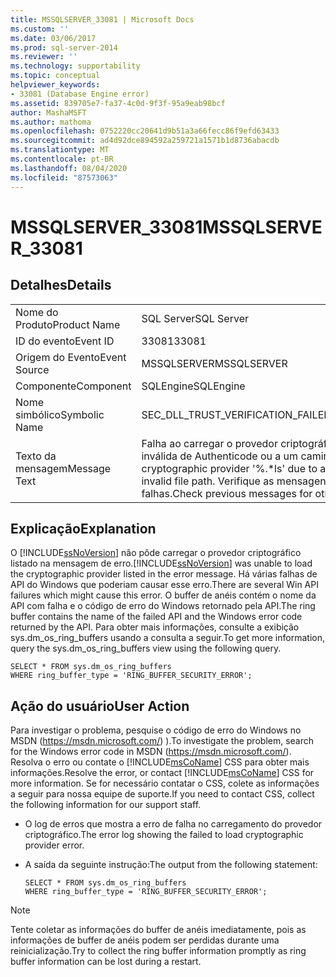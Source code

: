 ```yaml
---
title: MSSQLSERVER_33081 | Microsoft Docs
ms.custom: ''
ms.date: 03/06/2017
ms.prod: sql-server-2014
ms.reviewer: ''
ms.technology: supportability
ms.topic: conceptual
helpviewer_keywords:
- 33081 (Database Engine error)
ms.assetid: 839705e7-fa37-4c0d-9f3f-95a9eab98bcf
author: MashaMSFT
ms.author: mathoma
ms.openlocfilehash: 0752220cc20641d9b51a3a66fecc86f9efd63433
ms.sourcegitcommit: ad4d92dce894592a259721a1571b1d8736abacdb
ms.translationtype: MT
ms.contentlocale: pt-BR
ms.lasthandoff: 08/04/2020
ms.locfileid: "87573063"
---
```

# <a name="mssqlserver_33081"></a><span data-ttu-id="f08b4-102">MSSQLSERVER_33081</span><span class="sxs-lookup"><span data-stu-id="f08b4-102">MSSQLSERVER_33081</span></span>
    
## <a name="details"></a><span data-ttu-id="f08b4-103">Detalhes</span><span class="sxs-lookup"><span data-stu-id="f08b4-103">Details</span></span>  
  
|||  
|-|-|  
|<span data-ttu-id="f08b4-104">Nome do Produto</span><span class="sxs-lookup"><span data-stu-id="f08b4-104">Product Name</span></span>|<span data-ttu-id="f08b4-105">SQL Server</span><span class="sxs-lookup"><span data-stu-id="f08b4-105">SQL Server</span></span>|  
|<span data-ttu-id="f08b4-106">ID do evento</span><span class="sxs-lookup"><span data-stu-id="f08b4-106">Event ID</span></span>|<span data-ttu-id="f08b4-107">33081</span><span class="sxs-lookup"><span data-stu-id="f08b4-107">33081</span></span>|  
|<span data-ttu-id="f08b4-108">Origem do Evento</span><span class="sxs-lookup"><span data-stu-id="f08b4-108">Event Source</span></span>|<span data-ttu-id="f08b4-109">MSSQLSERVER</span><span class="sxs-lookup"><span data-stu-id="f08b4-109">MSSQLSERVER</span></span>|  
|<span data-ttu-id="f08b4-110">Componente</span><span class="sxs-lookup"><span data-stu-id="f08b4-110">Component</span></span>|<span data-ttu-id="f08b4-111">SQLEngine</span><span class="sxs-lookup"><span data-stu-id="f08b4-111">SQLEngine</span></span>|  
|<span data-ttu-id="f08b4-112">Nome simbólico</span><span class="sxs-lookup"><span data-stu-id="f08b4-112">Symbolic Name</span></span>|<span data-ttu-id="f08b4-113">SEC_DLL_TRUST_VERIFICATION_FAILED</span><span class="sxs-lookup"><span data-stu-id="f08b4-113">SEC_DLL_TRUST_VERIFICATION_FAILED</span></span>|  
|<span data-ttu-id="f08b4-114">Texto da mensagem</span><span class="sxs-lookup"><span data-stu-id="f08b4-114">Message Text</span></span>|<span data-ttu-id="f08b4-115">Falha ao carregar o provedor criptográfico '%.\*ls' devido a uma assinatura inválida de Authenticode ou a um caminho de arquivo inválido.</span><span class="sxs-lookup"><span data-stu-id="f08b4-115">Failed to load cryptographic provider '%.\*ls' due to an invalid Authenticode signature or invalid file path.</span></span>  <span data-ttu-id="f08b4-116">Verifique as mensagens anteriores à procura de outras falhas.</span><span class="sxs-lookup"><span data-stu-id="f08b4-116">Check previous messages for other failures.</span></span>|  
  
## <a name="explanation"></a><span data-ttu-id="f08b4-117">Explicação</span><span class="sxs-lookup"><span data-stu-id="f08b4-117">Explanation</span></span>  
 <span data-ttu-id="f08b4-118">O [!INCLUDE[ssNoVersion](../../includes/ssnoversion-md.md)] não pôde carregar o provedor criptográfico listado na mensagem de erro.</span><span class="sxs-lookup"><span data-stu-id="f08b4-118">[!INCLUDE[ssNoVersion](../../includes/ssnoversion-md.md)] was unable to load the cryptographic provider listed in the error message.</span></span> <span data-ttu-id="f08b4-119">Há várias falhas de API do Windows que poderiam causar esse erro.</span><span class="sxs-lookup"><span data-stu-id="f08b4-119">There are several Win API failures which might cause this error.</span></span> <span data-ttu-id="f08b4-120">O buffer de anéis contém o nome da API com falha e o código de erro do Windows retornado pela API.</span><span class="sxs-lookup"><span data-stu-id="f08b4-120">The ring buffer contains the name of the failed API and the Windows error code returned by the API.</span></span> <span data-ttu-id="f08b4-121">Para obter mais informações, consulte a exibição sys.dm_os_ring_buffers usando a consulta a seguir.</span><span class="sxs-lookup"><span data-stu-id="f08b4-121">To get more information, query the sys.dm_os_ring_buffers view using the following query.</span></span>  
  
```  
SELECT * FROM sys.dm_os_ring_buffers   
WHERE ring_buffer_type = 'RING_BUFFER_SECURITY_ERROR';  
```  
  
## <a name="user-action"></a><span data-ttu-id="f08b4-122">Ação do usuário</span><span class="sxs-lookup"><span data-stu-id="f08b4-122">User Action</span></span>  
 <span data-ttu-id="f08b4-123">Para investigar o problema, pesquise o código de erro do Windows no MSDN (https://msdn.microsoft.com/) ).</span><span class="sxs-lookup"><span data-stu-id="f08b4-123">To investigate the problem, search for the Windows error code in MSDN (https://msdn.microsoft.com/).</span></span> <span data-ttu-id="f08b4-124">Resolva o erro ou contate o [!INCLUDE[msCoName](../../includes/msconame-md.md)] CSS para obter mais informações.</span><span class="sxs-lookup"><span data-stu-id="f08b4-124">Resolve the error, or contact [!INCLUDE[msCoName](../../includes/msconame-md.md)] CSS for more information.</span></span> <span data-ttu-id="f08b4-125">Se for necessário contatar o CSS, colete as informações a seguir para nossa equipe de suporte.</span><span class="sxs-lookup"><span data-stu-id="f08b4-125">If you need to contact CSS, collect the following information for our support staff.</span></span>  
  
-   <span data-ttu-id="f08b4-126">O log de erros que mostra a erro de falha no carregamento do provedor criptográfico.</span><span class="sxs-lookup"><span data-stu-id="f08b4-126">The error log showing the failed to load cryptographic provider error.</span></span>  
  
-   <span data-ttu-id="f08b4-127">A saída da seguinte instrução:</span><span class="sxs-lookup"><span data-stu-id="f08b4-127">The output from the following statement:</span></span>  
  
    ```  
    SELECT * FROM sys.dm_os_ring_buffers   
    WHERE ring_buffer_type = 'RING_BUFFER_SECURITY_ERROR';  
    ```  
  
> [!NOTE]  
>  <span data-ttu-id="f08b4-128">Tente coletar as informações do buffer de anéis imediatamente, pois as informações de buffer de anéis podem ser perdidas durante uma reinicialização.</span><span class="sxs-lookup"><span data-stu-id="f08b4-128">Try to collect the ring buffer information promptly as ring buffer information can be lost during a restart.</span></span>  
  
  
